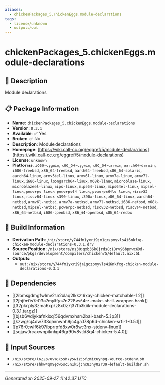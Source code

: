 ```yaml
---
aliases:
  - chickenPackages_5.chickenEggs.module-declarations
tags:
  - license/unknown
  - outputs/out
---
```


# chickenPackages_5.chickenEggs.module-declarations

## 📝 Description

Module declarations

## 📋 Package Information

- **Name**: `chickenPackages_5.chickenEggs.module-declarations`
- **Version**: `0.3.1`
- **Available**: ✅ Yes
- **Broken**: ✅ No
- **Description**: Module declarations
- **Homepage**: [https://wiki.call-cc.org/eggref/5/module-declarations](https://wiki.call-cc.org/eggref/5/module-declarations)
- **License**: `unknown`
- **Platforms**: `i686-cygwin`, `x86_64-cygwin`, `x86_64-darwin`, `aarch64-darwin`, `i686-freebsd`, `x86_64-freebsd`, `aarch64-freebsd`, `x86_64-solaris`, `aarch64-linux`, `armv5tel-linux`, `armv6l-linux`, `armv7a-linux`, `armv7l-linux`, `i686-linux`, `loongarch64-linux`, `m68k-linux`, `microblaze-linux`, `microblazeel-linux`, `mips-linux`, `mips64-linux`, `mips64el-linux`, `mipsel-linux`, `powerpc-linux`, `powerpc64-linux`, `powerpc64le-linux`, `riscv32-linux`, `riscv64-linux`, `s390-linux`, `s390x-linux`, `x86_64-linux`, `aarch64-netbsd`, `armv6l-netbsd`, `armv7a-netbsd`, `armv7l-netbsd`, `i686-netbsd`, `m68k-netbsd`, `mipsel-netbsd`, `powerpc-netbsd`, `riscv32-netbsd`, `riscv64-netbsd`, `x86_64-netbsd`, `i686-openbsd`, `x86_64-openbsd`, `x86_64-redox`

## 🔧 Build Information

- **Derivation Path**: `/nix/store/y744fm1yxri9jm1gczpmyvls4i6nkfxg-chicken-module-declarations-0.3.1.drv`
- **Source Position**: `/nix/store/ns30sqxb36k8jrds8z18rv96bpnwc60d-source/pkgs/development/compilers/chicken/5/default.nix:51`
- **Outputs**:
  - `out`:  `/nix/store/y744fm1yxri9jm1gczpmyvls4i6nkfxg-chicken-module-declarations-0.3.1`

## 🔗 Dependencies

- [[2ibmsgdmgfwlmv2sn2xlaq2lkkz16xay-chicken-matchable-1.2]]
- [[2jbjfm0s7c03a7mylffys7n228vs64rz-make-shell-wrapper-hook]]
- [[32pknply3zma6xpkz8x0z7j37fb8kiik-module-declarations-0.3.1.tar.gz]]
- [[bjsb6wdjykafnkixq156qdvmxhsm2bai-bash-5.3p3]]
- [[kzwgkcj4dw733qhnnwnh9jc4ga078p6d-chicken-srfi-1-0.5.1]]
- [[p76r0cwlf6k97ibprrpfd8xw0r8wc3nx-stdenv-linux]]
- [[sqjaw0rcaxwnpiknhg46gr90v8vdd8q4-chicken-5.4.0]]

## 📁 Input Sources

- `/nix/store/l622p70vy8k5sh7y5wizi5f2mic6ynpg-source-stdenv.sh`
- `/nix/store/shkw4qm9qcw5sc5n1k5jznc83ny02r39-default-builder.sh`

---
*Generated on 2025-09-27 11:42:37 UTC*
